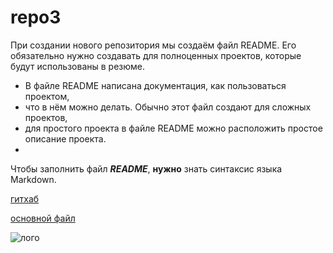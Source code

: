 # repo3
При создании нового репозитория мы создаём файл README. Его обязательно нужно создавать для полноценных проектов, которые будут использованы в резюме.

* В файле README написана документация, как пользоваться проектом, </br> 
* что в нём можно делать. Обычно этот файл создают для сложных проектов, 
* для простого проекта в файле README можно расположить простое описание проекта.
* 
Чтобы заполнить файл _**README**_, **нужно** знать синтаксис языка Markdown.


[гитхаб](https://github.com/stix1992/repo3/blob/cabce8ca05cf81a0367465643af37b0fcfd0a7c1/README.md#L11)

[основной файл](main.py)

![лого](https://us06st2.zoom.us/static/6.3.21948/image/new/topNav/Zoom_logo.svg)